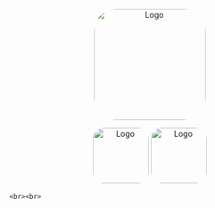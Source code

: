 <p align="center">
  <img src=https://i.postimg.cc/Z5FPx5fm/data-analysis-icon-icons-com-52842.png" alt="Logo" width="200" style="border-radius: 20%;" />
</p>


<p align="center" style="margin-bottom: 10px;">
  <img src="https://img.shields.io/badge/LinkedIn-0077B5?style=for-the-badge&logo=linkedin&logoColor=white" alt="Logo" width="100" style="border-radius: 20%;" />
    <img src="https://img.shields.io/badge/100005612926530?style=for-the-badge&logo=facebook&logoColor=white" alt="Logo" width="100" style="border-radius: 20%;" />

    <br><br> 


</p>





